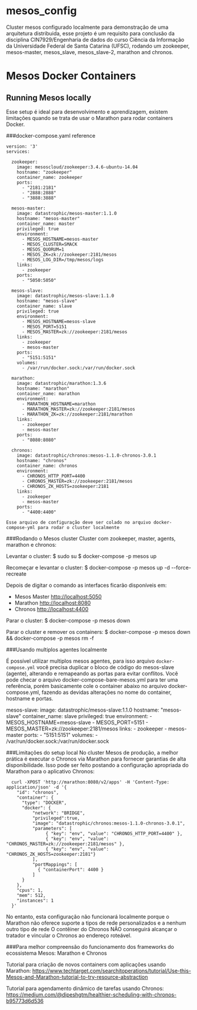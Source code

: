 # mesos_config
Cluster mesos configurado localmente para demonstração de uma arquitetura distribuida, esse projeto é um requisito para conclusão da disciplina CIN7929/Engenharia de dados do curso Ciência da Informação da Universidade Federal de Santa Catarina (UFSC), rodando um zookeeper, mesos-master, mesos_slave, mesos_slave-2, marathon and chronos.

# Mesos Docker Containers

## Running Mesos locally
Esse setup é ideal para desenvolvimento e aprendizagem, existem limitações quando se trata de usar o Marathon para rodar containers Docker.

###docker-compose.yaml reference
```
version: '3'
services:

  zookeeper:
    image: mesoscloud/zookeeper:3.4.6-ubuntu-14.04
    hostname: "zookeeper"
    container_name: zookeeper
    ports:
      - "2181:2181"
      - "2888:2888"
      - "3888:3888"

  mesos-master:
    image: datastrophic/mesos-master:1.1.0
    hostname: "mesos-master"
    container_name: master
    privileged: true
    environment:
      - MESOS_HOSTNAME=mesos-master
      - MESOS_CLUSTER=SMACK
      - MESOS_QUORUM=1
      - MESOS_ZK=zk://zookeeper:2181/mesos
      - MESOS_LOG_DIR=/tmp/mesos/logs
    links:
      - zookeeper
    ports:
      - "5050:5050"

  mesos-slave:
    image: datastrophic/mesos-slave:1.1.0
    hostname: "mesos-slave"
    container_name: slave
    privileged: true
    environment:
      - MESOS_HOSTNAME=mesos-slave
      - MESOS_PORT=5151
      - MESOS_MASTER=zk://zookeeper:2181/mesos
    links:
      - zookeeper
      - mesos-master
    ports:
      - "5151:5151"
    volumes:
      - /var/run/docker.sock:/var/run/docker.sock

  marathon:
    image: datastrophic/marathon:1.3.6
    hostname: "marathon"
    container_name: marathon
    environment:
      - MARATHON_HOSTNAME=marathon
      - MARATHON_MASTER=zk://zookeeper:2181/mesos
      - MARATHON_ZK=zk://zookeeper:2181/marathon
    links:
      - zookeeper
      - mesos-master
    ports:
      - "8080:8080"

  chronos:
    image: datastrophic/chronos:mesos-1.1.0-chronos-3.0.1
    hostname: "chronos"
    container_name: chronos
    environment:
      - CHRONOS_HTTP_PORT=4400
      - CHRONOS_MASTER=zk://zookeeper:2181/mesos
      - CHRONOS_ZK_HOSTS=zookeeper:2181
    links:
      - zookeeper
      - mesos-master
    ports:
      - "4400:4400"

Esse arquivo de configuração deve ser colado no arquivo docker-compose-yml para rodar o cluster localmente
```
###Rodando o Mesos cluster
Cluster com zookeeper, master, agents, marathon e chronos:

Levantar o cluster:
      $ sudo su
      $ docker-compose -p mesos up

Recomeçar e levantar o cluster:
      $ docker-compose -p mesos up -d --force-recreate


Depois de digitar o comando as interfaces ficarão disponíveis em:

* Mesos Master [http://localhost:5050](http://mesos-master:5050)
* Marathon [http://localhost:8080](http://marathon:8080)
* Chronos [http://localhost:4400](http://chronos:4400)

Parar o cluster: 
      $ docker-compose -p mesos down

Parar o cluster e remover os containers:
      $ docker-compose -p mesos down && docker-compose -p mesos rm -f
            
###Usando multiplos agentes localmente

É possível utilizar multiplos mesos agentes, para isso arquivo `docker-compose.yml` você precisa duplicar o bloco de código do mesos-slave (agente), alterando e remapeando as portas para evitar conflitos. Você pode checar o arquivo docker-compose-bare-mesos.yml para ter uma referência, porém basicamente cole o container abaixo no arquivo docker-compose.yml, fazendo as devidas alterações no nome do container, hostname e portas.

 mesos-slave:
    image: datastrophic/mesos-slave:1.1.0
    hostname: "mesos-slave"
    container_name: slave
    privileged: true
    environment:
      - MESOS_HOSTNAME=mesos-slave
      - MESOS_PORT=5151
      - MESOS_MASTER=zk://zookeeper:2181/mesos
    links:
      - zookeeper
      - mesos-master
    ports:
      - "5151:5151"
    volumes:
      - /var/run/docker.sock:/var/run/docker.sock

###Limitações do setup local
No cluster Mesos de produção, a melhor prática é executar o Chronos via Marathon para fornecer garantias de alta disponibilidade.
Isso pode ser feito postando a configuração apropriada do Marathon para o aplicativo Chronos:
  
      curl -XPOST 'http://marathon:8080/v2/apps' -H 'Content-Type: application/json' -d '{
        "id": "chronos",
        "container": {
          "type": "DOCKER",
          "docker": {
              "network": "BRIDGE",
              "privileged":true,
              "image": "datastrophic/chronos:mesos-1.1.0-chronos-3.0.1",
              "parameters": [
                   { "key": "env", "value": "CHRONOS_HTTP_PORT=4400" },
                   { "key": "env", "value": "CHRONOS_MASTER=zk://zookeeper:2181/mesos" },
                   { "key": "env", "value": "CHRONOS_ZK_HOSTS=zookeeper:2181"}
              ],
              "portMappings": [
                { "containerPort": 4400 }
              ]
          }
        },
        "cpus": 1,
        "mem": 512,
        "instances": 1
      }'
  
No entanto, esta configuração não funcionará localmente porque o Marathon não oferece suporte a tipos de rede personalizados e a nenhum outro tipo de rede
O contêiner do Chronos NÃO conseguirá alcançar o tratador e vincular o Chronos ao endereço roteável.

###Para melhor compreensão do funcionamento dos frameworks do ecossistema Mesos: Marathon e Chronos

Tutorial para criação de novos containers com aplicações usando Marathon:
https://www.techtarget.com/searchitoperations/tutorial/Use-this-Mesos-and-Marathon-tutorial-to-try-resource-abstraction

Tutorial para agendamento dinâmico de tarefas usando Chronos:
https://medium.com/@dipeshgtm/healthier-scheduling-with-chronos-b95773d6d536
